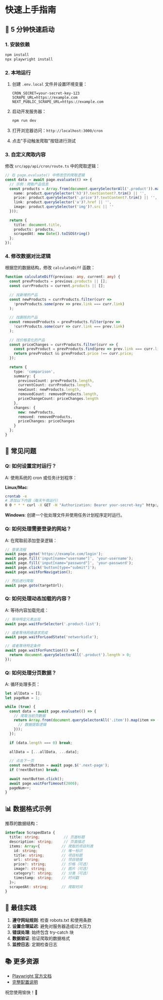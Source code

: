 # 快速上手指南

## 🚀 5 分钟快速启动

### 1. 安装依赖

```bash
npm install
npx playwright install
```

### 2. 本地运行

1. 创建 `.env.local` 文件并设置环境变量：
   ```
   CRON_SECRET=your-secret-key-123
   SCRAPE_URL=https://example.com
   NEXT_PUBLIC_SCRAPE_URL=https://example.com
   ```

2. 启动开发服务器：
   ```bash
   npm run dev
   ```

3. 打开浏览器访问：`http://localhost:3000/cron`

4. 点击"手动触发爬取"按钮进行测试

### 3. 自定义爬取内容

修改 `src/app/api/cron/route.ts` 中的爬取逻辑：

```typescript
// 在 page.evaluate() 中修改您的爬取逻辑
const data = await page.evaluate(() => {
  // 示例：爬取产品信息
  const products = Array.from(document.querySelectorAll('.product')).map(product => ({
    name: product.querySelector('h3')?.textContent?.trim() || '',
    price: product.querySelector('.price')?.textContent?.trim() || '',
    link: product.querySelector('a')?.href || '',
    image: product.querySelector('img')?.src || ''
  }));
  
  return {
    title: document.title,
    products: products,
    scrapedAt: new Date().toISOString()
  };
});
```

### 4. 修改数据对比逻辑

根据您的数据结构，修改 `calculateDiff` 函数：

```typescript
function calculateDiff(previous: any, current: any) {
  const prevProducts = previous.products || [];
  const currProducts = current.products || [];
  
  // 找新增的产品
  const newProducts = currProducts.filter(curr => 
    !prevProducts.some(prev => prev.link === curr.link)
  );
  
  // 找删除的产品
  const removedProducts = prevProducts.filter(prev => 
    !currProducts.some(curr => curr.link === prev.link)
  );
  
  // 找价格变化的产品
  const priceChanges = currProducts.filter(curr => {
    const prevProduct = prevProducts.find(prev => prev.link === curr.link);
    return prevProduct && prevProduct.price !== curr.price;
  });
  
  return {
    type: 'comparison',
    summary: {
      previousCount: prevProducts.length,
      currentCount: currProducts.length,
      newCount: newProducts.length,
      removedCount: removedProducts.length,
      priceChangeCount: priceChanges.length
    },
    changes: {
      new: newProducts,
      removed: removedProducts,
      priceChanges: priceChanges
    }
  };
}
```

## 🔧 常见问题

### Q: 如何设置定时运行？
A: 使用系统的 cron 或任务计划程序：

**Linux/Mac**:
```bash
crontab -e
# 添加以下内容（每天午夜运行）
0 0 * * * curl -X GET -H "Authorization: Bearer your-secret-key" http://localhost:3000/api/cron
```

**Windows**:
创建一个批处理文件并使用任务计划程序定时运行。

### Q: 如何处理需要登录的网站？
A: 在爬取前添加登录逻辑：
```typescript
// 登录流程
await page.goto('https://example.com/login');
await page.fill('input[name="username"]', 'your-username');
await page.fill('input[name="password"]', 'your-password');
await page.click('button[type="submit"]');
await page.waitForNavigation();

// 然后进行爬取
await page.goto(targetUrl);
```

### Q: 如何处理动态加载的内容？
A: 等待内容加载完成：
```typescript
// 等待特定元素出现
await page.waitForSelector('.product-list');

// 或者等待网络请求完成
await page.waitForLoadState('networkidle');

// 或者等待特定条件
await page.waitForFunction(() => {
  return document.querySelectorAll('.product').length > 0;
});
```

### Q: 如何处理分页数据？
A: 循环处理多页：
```typescript
let allData = [];
let pageNum = 1;

while (true) {
  const data = await page.evaluate(() => {
    // 爬取当前页数据
    return Array.from(document.querySelectorAll('.item')).map(item => ({
      // 数据提取逻辑
    }));
  });
  
  if (data.length === 0) break;
  
  allData = [...allData, ...data];
  
  // 点击下一页
  const nextButton = await page.$('.next-page');
  if (!nextButton) break;
  
  await nextButton.click();
  await page.waitForTimeout(2000);
  pageNum++;
}
```

## 📊 数据格式示例

推荐的数据结构：

```typescript
interface ScrapedData {
  title: string;           // 页面标题
  description: string;     // 页面描述
  items: Array<{          // 爬取的项目列表
    id: string;           // 唯一标识
    title: string;        // 项目标题
    url: string;          // 项目链接
    price?: string;       // 价格（可选）
    image?: string;       // 图片（可选）
    category?: string;    // 分类（可选）
    timestamp: string;    // 时间戳
  }>;
  scrapedAt: string;      // 爬取时间
}
```

## 🎯 最佳实践

1. **遵守网站规则**: 检查 robots.txt 和使用条款
2. **设置合理延迟**: 避免对服务器造成过大压力
3. **错误处理**: 始终包含 try-catch 块
4. **数据验证**: 验证爬取的数据格式
5. **监控日志**: 定期检查日志

## 📚 更多资源

- [Playwright 官方文档](https://playwright.dev/)
- [完整配置说明](./CRON_SETUP.md)

祝您使用愉快！🎉 